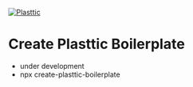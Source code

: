 [![Plasttic](https://plasttic.dev/repo-banner-1400w-boilerplate.png)](https://plasttic.dev)

# Create Plasttic Boilerplate

- under development
- npx create-plasttic-boilerplate
